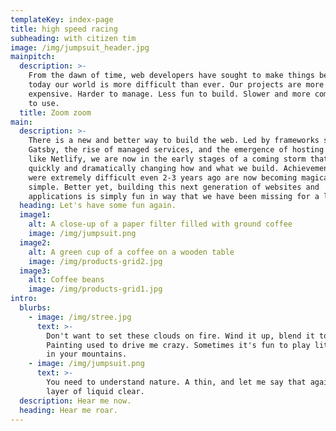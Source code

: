 ```yaml
---
templateKey: index-page
title: high speed racing
subheading: with citizen tim
image: /img/jumpsuit_header.jpg
mainpitch:
  description: >-
    From the dawn of time, web developers have sought to make things better. But
    today our world is more difficult than ever. Our projects are more
    expensive. Harder to manage. Less fun to build. Slower and more complicated
    to use.
  title: Zoom zoom
main:
  description: >-
    There is a new and better way to build the web. Led by frameworks such as
    Gatsby, the rise of managed services, and the emergence of hosting platforms
    like Netlify, we are now in the early stages of a coming storm that is
    quickly and dramatically changing how and what we build. Achievements that
    were extremely difficult even 2-3 years ago are now becoming magically
    simple. Better yet, building this next generation of websites and
    applications is simply fun in way that we have been missing for a long time.
  heading: Let's have some fun again.
  image1:
    alt: A close-up of a paper filter filled with ground coffee
    image: /img/jumpsuit.png
  image2:
    alt: A green cup of a coffee on a wooden table
    image: /img/products-grid2.jpg
  image3:
    alt: Coffee beans
    image: /img/products-grid1.jpg
intro:
  blurbs:
    - image: /img/stree.jpg
      text: >-
        Don't want to set these clouds on fire. Wind it up, blend it together.
        Painting used to drive me crazy. Sometimes it's fun to play little games
        in your mountains. 
    - image: /img/jumpsuit.png
      text: >-
        You need to understand nature. A thin, and let me say that again, a THIN
        layer of liquid clear. 
  description: Hear me now.
  heading: Hear me roar.
---
```


